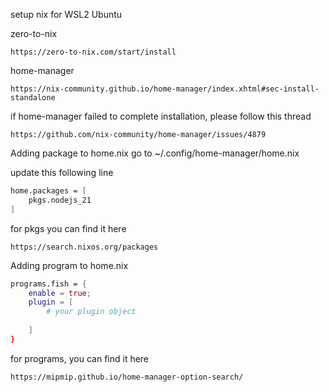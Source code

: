 setup nix for WSL2 Ubuntu

zero-to-nix
```url
https://zero-to-nix.com/start/install
```

home-manager
```url
https://nix-community.github.io/home-manager/index.xhtml#sec-install-standalone
```

if home-manager failed to complete installation, please follow this thread
```url
https://github.com/nix-community/home-manager/issues/4879
```

Adding package to home.nix
go to ~/.config/home-manager/home.nix

update this following line
```nix
home.packages = [
    pkgs.nodejs_21
]
``` 

for pkgs you can find it here
```url
https://search.nixos.org/packages
```

Adding program to home.nix
```nix
programs.fish = {
    enable = true;
    plugin = [
        # your plugin object
        
    ]
}
```

for programs, you can find it here
```url
https://mipmip.github.io/home-manager-option-search/
```